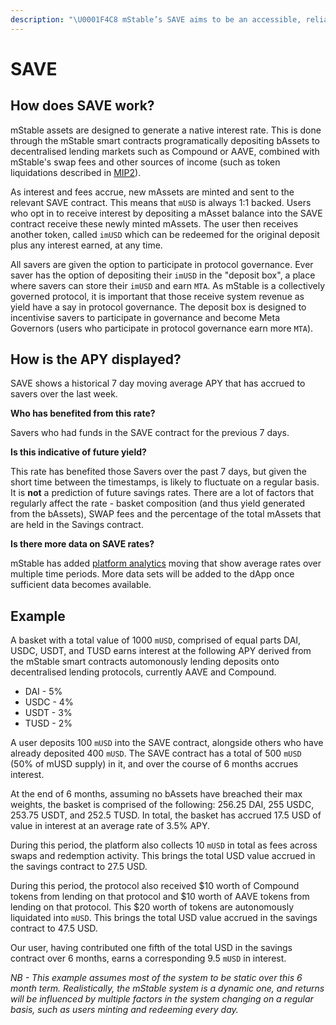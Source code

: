 ```yaml
---
description: "\U0001F4C8 mStable’s SAVE aims to be an accessible, reliable and high-yielding."
---
```


# SAVE

## **How does SAVE work?**

mStable assets are designed to generate a native interest rate. This is done through the mStable smart contracts programatically depositing bAssets to decentralised lending markets such as Compound or AAVE, combined with mStable's swap fees and other sources of income \(such as token liquidations described in [MIP2](https://mips.mstable.org/MIPS/mip-2.html)\).

As interest and fees accrue, new mAssets are minted and sent to the relevant SAVE contract. This means that `mUSD` is always 1:1 backed. Users who opt in to receive interest by depositing a mAsset balance into the SAVE contract receive these newly minted mAssets. The user then receives another token, called `imUSD` which can be redeemed for the original deposit plus any interest earned, at any time.

All savers are given the option to participate in protocol governance. Ever saver has the option of depositing their `imUSD` in the "deposit box", a place where savers can store their `imUSD` and earn `MTA`. As mStable is a collectively governed protocol, it is important that those receive system revenue as yield have a say in protocol governance. The deposit box is designed to incentivise savers to participate in governance and become Meta Governors \(users who participate in protocol governance earn more `MTA`\).

## How is the APY displayed?

SAVE shows a historical 7 day moving average APY that has accrued to savers over the last week.

**Who has benefited from this rate?**

Savers who had funds in the SAVE contract for the previous 7 days.

**Is this indicative of future yield?**

This rate has benefited those Savers over the past 7 days, but given the short time between the timestamps, is likely to fluctuate on a regular basis. It is **not** a prediction of future savings rates. There are a lot of factors that regularly affect the rate - basket composition \(and thus yield generated from the bAssets\), SWAP fees and the percentage of the total mAssets that are held in the Savings contract.

**Is there more data on SAVE rates?**

mStable has added [platform analytics](https://app.mstable.org/analytics) moving that show average rates over multiple time periods. More data sets will be added to the dApp once sufficient data becomes available.   

## **Example**

A basket with a total value of 1000 `mUSD`, comprised of equal parts DAI, USDC, USDT, and TUSD earns interest at the following APY derived from the mStable smart contracts automonously lending deposits onto decentralised lending protocols, currently AAVE and Compound.

* DAI - 5%
* USDC - 4%
* USDT - 3%
* TUSD - 2%

A user deposits 100 `mUSD` into the SAVE contract, alongside others who have already deposited 400 `mUSD`. The SAVE contract has a total of 500 `mUSD` \(50% of mUSD supply\) in it, and over the course of 6 months accrues interest.

At the end of 6 months, assuming no bAssets have breached their max weights, the basket is comprised of the following: 256.25 DAI, 255 USDC, 253.75 USDT, and 252.5 TUSD. In total, the basket has accrued 17.5 USD of value in interest at an average rate of 3.5% APY.

During this period, the platform also collects 10 `mUSD` in total as fees across swaps and redemption activity. This brings the total USD value accrued in the savings contract to 27.5 USD.

During this period, the protocol also received $10 worth of Compound tokens from lending on that protocol and $10 worth of AAVE tokens from lending on that protocol. This $20 worth of tokens are autonomously liquidated into `mUSD`. This brings the total USD value accrued in the savings contract to 47.5 USD.

Our user, having contributed one fifth of the total USD in the savings contract over 6 months, earns a corresponding 9.5 `mUSD` in interest.

_NB - This example assumes most of the system to be static over this 6 month term. Realistically, the mStable system is a dynamic one, and returns will be influenced by multiple factors in the system changing on a regular basis, such as users minting and redeeming every day._

